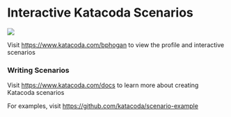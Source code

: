 # Interactive Katacoda Scenarios

[![](http://shields.katacoda.com/katacoda/bphogan/count.svg)](https://www.katacoda.com/bphogan "Get your profile on Katacoda.com")

Visit https://www.katacoda.com/bphogan to view the profile and interactive scenarios

### Writing Scenarios
Visit https://www.katacoda.com/docs to learn more about creating Katacoda scenarios

For examples, visit https://github.com/katacoda/scenario-example

